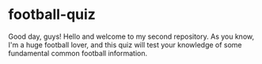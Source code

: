 # football-quiz
 
Good day, guys! Hello and welcome to my second repository. As you know, I'm a huge football lover, and this quiz will test your knowledge of some fundamental common football information.